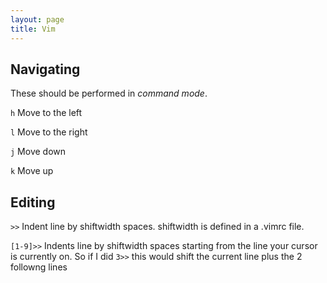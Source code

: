 ```yaml
---
layout: page
title: Vim 
---
```


## Navigating

These should be performed in *command mode*.

`h` Move to the left

`l` Move to the right

`j` Move down 

`k` Move up 

## Editing

`>>` Indent line by shiftwidth spaces. shiftwidth is defined in a .vimrc file.

`[1-9]>>` Indents line by shiftwidth spaces starting from the line your cursor is currently on. So if I did `3>>` this would shift the current line plus the 2 followng lines
